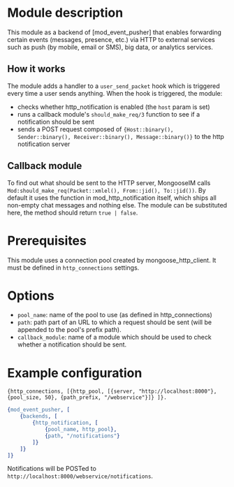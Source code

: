 # Module description

This module as a backend of [mod_event_pusher] that enables forwarding certain events (messages, presence, etc.) via HTTP to external services such as push (by mobile, email or SMS), big data, or analytics services.

## How it works

The module adds a handler to a `user_send_packet` hook which is triggered every time a user sends anything.
When the hook is triggered, the module:

* checks whether http_notification is enabled (the `host` param is set)
* runs a callback module's `should_make_req/3` function to see if a notification should be sent
* sends a POST request composed of `{Host::binary(), Sender::binary(), Receiver::binary(), Message::binary()}` to the http notification server

## Callback module

To find out what should be sent to the HTTP server, MongooseIM calls `Mod:should_make_req(Packet::xmlel(), From::jid(), To::jid())`.
By default it uses the function in mod_http_notification itself, which ships all non-empty chat messages and nothing else. The module can be substituted here, the method should return `true | false`.

# Prerequisites

This module uses a connection pool created by mongoose_http_client. It must be defined in `http_connections` settings.

# Options

* `pool_name`: name of the pool to use (as defined in http_connections)
* `path`: path part of an URL to which a request should be sent (will be appended to the pool's prefix path).
* `callback_module`: name of a module which should be used to check whether a notification should be sent.

# Example configuration

`{http_connections, [{http_pool, [{server, "http://localhost:8000"},
                             {pool_size, 50}, {path_prefix, "/webservice"}]}
                   ]}.`

```erlang
{mod_event_pusher, [
    {backends, [
        {http_notification, [
            {pool_name, http_pool},
            {path, "/notifications"}
        ]}
    ]}
]}
```

Notifications will be POSTed to `http://localhost:8000/webservice/notifications`.

[event_pusher]: ./mod_event_pusher

